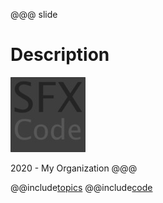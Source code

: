
@@@ slide
# Description
![sfxcode.jpg](images/sfxcode.jpg)

2020 - My Organization
@@@

@@include[topics](includes/topics.md)
@@include[code](includes/code.md)

